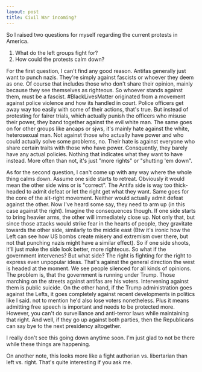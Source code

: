 ```yaml
---
layout: post
title: Civil War incoming?
---
```


So I raised two questions for myself regarding the current protests in America.

 1. What do the left groups fight for?
 2. How could the protests calm down?
 
For the first question, I can't find any good reason. Antifas generally just want to punch nazis. They're simply against fascists or whoever they deem as one. Of course that includes those who don't share their opinion, mainly because they see themselves as righteous. So whoever stands against them, must be a fascist.	#BlackLivesMatter originated from a movement against police violence and how its handled in court. Police officers get away way too easily with some of their actions, that's true. But instead of protesting for fairer trials, which actually punish the officers who misuse their power, they band together against the evil white man. The same goes on for other groups like ancaps or sjws, it's mainly hate against the white, heterosexual man. Not against those who actually have power and who could actually solve some problems, no. Their hate is against everyone who share certain traits with those who have power. Consquently, they barely have any actual policies. Nothing that indicates what they want to have instead. More often than not, it's just "more rights" or "shutting 'em down".

As for the second question, I can't come up with any way where the whole thing calms down. Assume one side starts to retreat. Obviously it would mean the other side wins or is "correct". The Antifa side is way too thick-headed to admit defeat or let the right get what they want. Same goes for the core of the alt-right movement. Neither would actually admit defeat against the other. Now I've heard some say, they need to arm up (in this case against the right). Imagine the consequences though. If one side starts to bring heavier arms, the other will immediately close up. Not only that, but since those attacks would strike fear in the hearts of people, they gravitate towards the other side, similarly to the middle east (Btw it's ironic how the Left can see how US bombs create misery and extremism over there, but not that punching nazis might have a similar effect). So if one side shoots, it'll just make the side look better, more righteous.
So what if the government intervenes? But what side? The right is fighting for the right to express even unpopular ideas. That's against the general direction the west is headed at the moment. We see people silenced for all kinds of opinions. The problem is, that the government is running under Trump. Those marching on the streets against antifas are his voters. Intervening against them is public suicide. On the other hand, if the Trump administration goes against the Lefts, it goes completely against recent developments in politics like I said. not to mention he'd also lose voters nonetheless. Plus it means admitting free speech is important and needs to be protected more. However, you can't do surveillance and anti-terror laws while maintaining that right. And well, if they go up against both parties, then the Republicans can say bye to the next presidency altogether.

I really don't see this going down anytime soon. I'm just glad to not be there while these things are happening.

On another note, this looks more like a fight authorian vs. libertarian than left vs. right. That's quite interesting if you ask me.